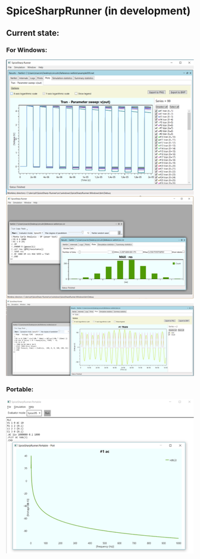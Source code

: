 # SpiceSharpRunner (in development)
## Current state:
### For Windows:
![Screen](/screenshots/screen2.PNG)
![Screen](/screenshots/screen3.PNG)
![Screen](/screenshots/screen4.PNG)

### Portable:
![Screen](/screenshots/screen_portable.PNG)
